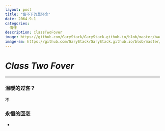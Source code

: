 ```yaml
---
layout: post
title: "留不下的莫怀念"
date: 2064-9-1
categories:
  情怀
description: ClassTwoFover
image: https://github.com/GaryStack/GaryStack.github.io/blob/master/background/%E6%98%9F%E7%A9%BA/timg.jpg?raw=true
image-sm: https://github.com/GaryStack/GaryStack.github.io/blob/master/background/%E6%98%9F%E7%A9%BA/timg.jpg?raw=true
---
```


# _Class  Two  Fover_ 
___

### 温暖的过客？

  不

### 永恒的回恋


-
